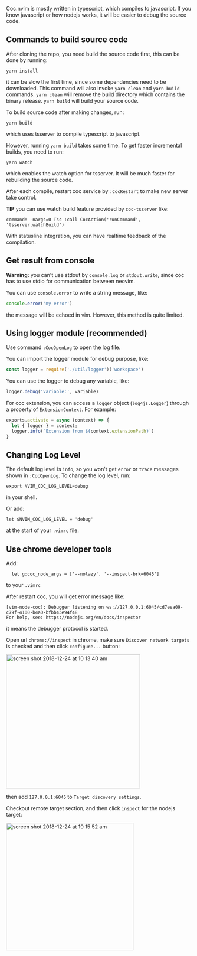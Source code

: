 Coc.nvim is mostly written in typescript, which compiles to javascript. If you know javascript or how nodejs works, it will be easier to debug the source code.

## Commands to build source code

After cloning the repo, you need build the source code first, this can be done by running:

```
yarn install
```

it can be slow the first time, since some dependencies need to be downloaded. This command will also invoke `yarn clean` and `yarn build` commands.  `yarn clean` will remove the build directory which contains the binary release. `yarn build` will build your source code.

To build source code after making changes, run:

```
yarn build
``` 

which uses tsserver to compile typescript to javascript.

However, running `yarn build` takes some time. To get faster incremental builds, you need to run:

```
yarn watch
```
which enables the watch option for tsserver. It will be much faster for rebuilding the source code.

After each compile, restart coc service by `:CocRestart` to make new server take control.

**TIP** you can use watch build feature provided by `coc-tsserver` like:

``` vim
command! -nargs=0 Tsc :call CocAction('runCommand', 'tsserver.watchBuild')
```
With statusline integration, you can have realtime feedback of the compilation.

## Get result from console

**Warning:** you can't use stdout by `console.log` or `stdout.write`, since coc has to use stdio for communication between neovim.

You can use `console.error` to write a string message, like:
``` js
console.error('my error')
```
the message will be echoed in vim. However, this method is quite limited.

## Using logger module (recommended)

Use command `:CocOpenLog` to open the log file.

You can import the logger module for debug purpose, like:
``` js
const logger = require('./util/logger')('workspace')
```
You can use the logger to debug any variable, like:
``` js
logger.debug('variable:', variable)
```

For coc extension, you can access a `logger` object (`log4js.Logger`) through a property of `ExtensionContext`. For example:

```js
exports.activate = async (context) => {
  let { logger } = context;
  logger.info(`Extension from ${context.extensionPath}`)
}
```

## Changing Log Level

The default log level is `info`, so you won't get `error` or `trace` messages shown in `:CocOpenLog`.
To change the log level, run:

```
export NVIM_COC_LOG_LEVEL=debug
``` 
in your shell.

Or add:
``` vim
let $NVIM_COC_LOG_LEVEL = 'debug'
```
at the start of your `.vimrc` file.



## Use chrome developer tools

Add:
```
  let g:coc_node_args = ['--nolazy', '--inspect-brk=6045']
```
to your `.vimrc`

After restart coc, you will get error message like:
```
[vim-node-coc]: Debugger listening on ws://127.0.0.1:6045/cd7eea09-c79f-4100-b4a0-bfbb43e94f48
For help, see: https://nodejs.org/en/docs/inspector
```
it means the debugger protocol is started.

Open url `chrome://inspect` in chrome, make sure `Discover network targets` is checked and then click `configure...` button:

<img width="363" alt="screen shot 2018-12-24 at 10 13 40 am" src="https://user-images.githubusercontent.com/251450/50389401-d1d48280-0764-11e9-941e-c7faa92b8603.png">

then add `127.0.0.1:6045` to `Target discovery settings`.

Checkout remote target section, and then click `inspect` for the nodejs target:

<img width="345" alt="screen shot 2018-12-24 at 10 15 52 am" src="https://user-images.githubusercontent.com/251450/50389417-12340080-0765-11e9-85ac-f1529e6d79b9.png">